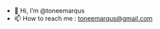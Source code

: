 - 👋 Hi, I’m @toneemarqus
- 📫 How to reach me : toneemarqus@gmail.com

<!---
toneemarqus/toneemarqus is a ✨ special ✨ repository because its `README.md` (this file) appears on your GitHub profile.
You can click the Preview link to take a look at your changes.
--->
